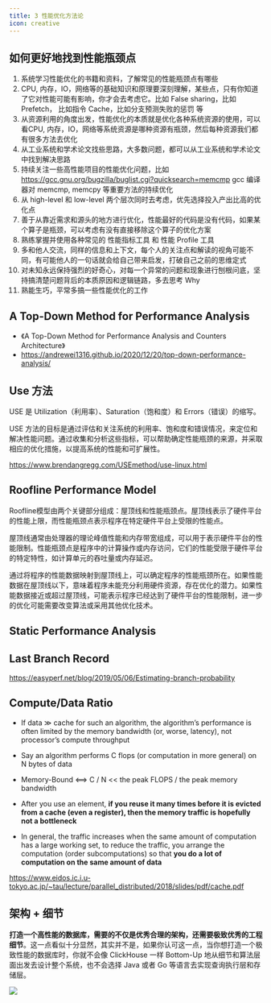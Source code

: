 ```yaml
---
title: 3 性能优化方法论
icon: creative
---
```


## 如何更好地找到性能瓶颈点

1. 系统学习性能优化的书籍和资料，了解常见的性能瓶颈点有哪些
2. CPU, 内存，IO，网络等的基础知识和原理要深刻理解，某些点，只有你知道了它对性能可能有影响，你才会去考虑它。比如 False sharing，比如 Prefetch， 比如指令 Cache，比如分支预测失败的惩罚 等
3. 从资源利用的角度出发，性能优化的本质就是优化各种系统资源的使用，可以看CPU, 内存，IO，网络等系统资源是哪种资源有瓶颈，然后每种资源我们都有很多方法去优化
4. 从工业系统和学术论文找些思路，大多数问题，都可以从工业系统和学术论文中找到解决思路
5. 持续关注一些高性能项目的性能优化问题，比如 <https://gcc.gnu.org/bugzilla/buglist.cgi?quicksearch=memcmp> gcc 编译器对 memcmp, memcpy 等重要方法的持续优化
6. 从 high-level 和 low-level 两个层次同时去考虑，优先选择投入产出比高的优化点
7. 善于从靠近需求和源头的地方进行优化，性能最好的代码是没有代码，如果某个算子是瓶颈，可以考虑有没有直接移除这个算子的优化方案
8. 熟练掌握并使用各种常见的 性能指标工具 和 性能 Profile 工具
9. 多和他人交流，同样的信息和上下文，每个人的关注点和解读的视角可能不同，有可能他人的一句话就会给自己带来启发，打破自己之前的思维定式
10. 对未知永远保持强烈的好奇心，对每一个异常的问题和现象进行刨根问底，坚持搞清楚问题背后的本质原因和逻辑链路，多去思考 Why
11. 熟能生巧，平常多搞一些性能优化的工作


## A Top-Down Method for Performance Analysis

- 《A Top-Down Method for Performance Analysis and Counters Architecture》
- <https://andrewei1316.github.io/2020/12/20/top-down-performance-analysis/>


## Use 方法

USE 是 Utilization（利用率）、Saturation（饱和度）和 Errors（错误）的缩写。

USE 方法的目标是通过评估和关注系统的利用率、饱和度和错误情况，来定位和解决性能问题。通过收集和分析这些指标，可以帮助确定性能瓶颈的来源，并采取相应的优化措施，以提高系统的性能和可扩展性。


<https://www.brendangregg.com/USEmethod/use-linux.html>

## Roofline Performance Model

Roofline模型由两个关键部分组成：屋顶线和性能瓶颈点。屋顶线表示了硬件平台的性能上限，而性能瓶颈点表示程序在特定硬件平台上受限的性能点。

屋顶线通常由处理器的理论峰值性能和内存带宽组成，可以用于表示硬件平台的性能限制。性能瓶颈点是程序中的计算操作或内存访问，它们的性能受限于硬件平台的特定特性，如计算单元的吞吐量或内存延迟。

通过将程序的性能数据映射到屋顶线上，可以确定程序的性能瓶颈所在。如果性能数据在屋顶线以下，意味着程序未能充分利用硬件资源，存在优化的潜力。如果性能数据接近或超过屋顶线，可能表示程序已经达到了硬件平台的性能限制，进一步的优化可能需要改变算法或采用其他优化技术。

## Static Performance Analysis


## Last Branch Record

<https://easyperf.net/blog/2019/05/06/Estimating-branch-probability>

## Compute/Data Ratio

- If data ≫ cache for such an algorithm, the algorithm’s
performance is often limited by the memory bandwidth (or,
worse, latency), not processor’s compute throughput

- Say an algorithm performs C flops (or computation in more
general) on N bytes of data

- Memory-Bound <==> C / N << the peak FLOPS / the peak memory bandwidth

- After you use an element, **if you reuse it many times
before it is evicted from a cache (even a register), then the
memory traffic is hopefully not a bottleneck**

- In general, the traffic increases when the same amount of
computation has a large working set, to reduce the traffic, you arrange the computation (order subcomputations) so that **you do a lot of computation on the same amount of data**

<https://www.eidos.ic.i.u-tokyo.ac.jp/~tau/lecture/parallel_distributed/2018/slides/pdf/cache.pdf>

## 架构 + 细节

**打造一个高性能的数据库，需要的不仅是优秀合理的架构，还需要极致优秀的工程细节**。这一点看似十分显然，其实并不是，如果你认可这一点，当你想打造一个极致性能的数据库时，你就不会像 ClickHouse 一样 Bottom-Up 地从细节和算法层面出发去设计整个系统，也不会选择 Java 或者 Go 等语言去实现查询执行层和存储层。

![](/high-low.png)
